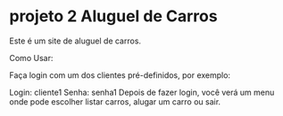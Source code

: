 # projeto 2 Aluguel de Carros
 
 Este é um site de aluguel de carros.


 Como Usar:

 Faça login com um dos clientes pré-definidos, por exemplo:

Login: cliente1
Senha: senha1
Depois de fazer login, você verá um menu onde pode escolher listar carros, alugar um carro ou sair.
